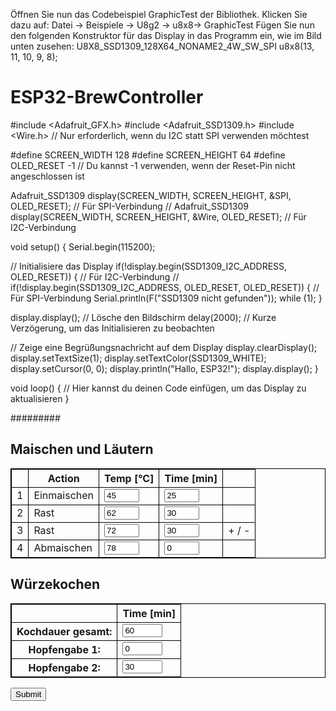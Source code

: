 Öffnen Sie nun das Codebeispiel GraphicTest der Bibliothek.
Klicken Sie dazu auf:
Datei -> Beispiele -> U8g2 -> u8x8-> GraphicTest
Fügen Sie nun den folgenden Konstruktor für das Display in das Programm ein, wie im Bild unten zusehen:
U8X8_SSD1309_128X64_NONAME2_4W_SW_SPI u8x8(13, 11, 10, 9, 8);



# ESP32-BrewController


#include <Adafruit_GFX.h>
#include <Adafruit_SSD1309.h>
#include <Wire.h> // Nur erforderlich, wenn du I2C statt SPI verwenden möchtest

#define SCREEN_WIDTH 128
#define SCREEN_HEIGHT 64
#define OLED_RESET    -1 // Du kannst -1 verwenden, wenn der Reset-Pin nicht angeschlossen ist

Adafruit_SSD1309 display(SCREEN_WIDTH, SCREEN_HEIGHT, &SPI, OLED_RESET); // Für SPI-Verbindung
// Adafruit_SSD1309 display(SCREEN_WIDTH, SCREEN_HEIGHT, &Wire, OLED_RESET); // Für I2C-Verbindung

void setup() {
  Serial.begin(115200);

  // Initialisiere das Display
  if(!display.begin(SSD1309_I2C_ADDRESS, OLED_RESET)) { // Für I2C-Verbindung
  // if(!display.begin(SSD1309_I2C_ADDRESS, OLED_RESET, OLED_RESET)) { // Für SPI-Verbindung
    Serial.println(F("SSD1309 nicht gefunden"));
    while (1);
  }

  display.display(); // Lösche den Bildschirm
  delay(2000); // Kurze Verzögerung, um das Initialisieren zu beobachten

  // Zeige eine Begrüßungsnachricht auf dem Display
  display.clearDisplay();
  display.setTextSize(1);
  display.setTextColor(SSD1309_WHITE);
  display.setCursor(0, 0);
  display.println("Hallo, ESP32!");
  display.display();
}

void loop() {
  // Hier kannst du deinen Code einfügen, um das Display zu aktualisieren
}


#########
<!DOCTYPE html>
<html>
<style>
table, th, td {
  border:1px solid black;
  border-collapse: collapse;
}
</style>
<body>

<h2>Maischen und Läutern</h2>
<form action="/action_page.php">
<table>
  <tr>
    <th></th>
    <th>Action</th> 
    <th>Temp [&deg;C]</th>
    <th>Time [min]</th>
    <th></th>
  </tr>
  <tr>
    <td>1</td>
    <td>Einmaischen</td>
    <td><input type="number" min="40" max="99" name="fname" value="45"></td>
    <td><input type="number" min="0" max="90" name="fname" value="25"></td>
    <td></td>
  </tr>
  <tr>
    <td>2</td>
    <td>Rast</td>
    <td><input type="number" min="40" max="99" name="fname" value="62"></td>
    <td><input type="number" min="0" max="90" name="fname" value="30"></td>
    <td></td>
  </tr>
  <tr>
    <td>3</td>
    <td>Rast</td>
    <td><input type="number" min="40" max="99" name="fname" value="72"></td>
    <td><input type="number" min="0" max="90" name="fname" value="30"></td>
    <td>+ / - </td>
  </tr>
  <tr>
    <td>4</td>
    <td>Abmaischen</td>
    <td><input type="number" min="40" max="99" name="fname" value="78"></td>
    <td><input type="number" min="0" max="90" name="fname" value="0"></td>
    <td></td>
  </tr> 
</table>
<h2>Würzekochen</h2>
<table>
  <tr>
    <th></th>
    <th>Time [min]</th> 
  </tr>
  <tr>
    <th>Kochdauer gesamt:</th>
    <td><input type="number" min="0" max="180" name="fname" value="60"></td>
  </tr>
  <tr>
    <th>Hopfengabe 1:</th>
    <td><input type="number" min="0" max="180" name="fname" value="0"></td>
  </tr>
  <tr>
    <th>Hopfengabe 2:</th>
    <td><input type="number" min="0" max="180" name="fname" value="30"></td>
  </tr>
</table>
  <input type="submit" value="Submit">
</form> 

</body>
</html>

